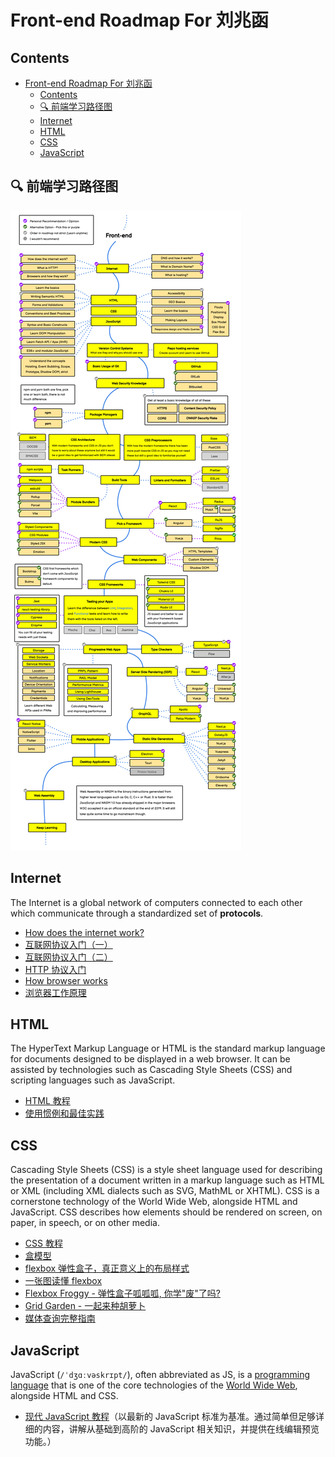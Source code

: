 # Front-end Roadmap For 刘兆函

## Contents

- [Front-end Roadmap For 刘兆函](#front-end-roadmap-for-刘兆函)
  - [Contents](#contents)
  - [🔍 前端学习路径图](#-前端学习路径图)
  - [Internet](#internet)
  - [HTML](#html)
  - [CSS](#css)
  - [JavaScript](#javascript)

## 🔍 前端学习路径图

<img id="J_RoadmapImage" src="./Frontend-Developer-Roadmap-Learn-to-become-a-modern-frontend-developer.png" />


## Internet

The Internet is a global network of computers connected to each other which communicate through a standardized set of **protocols**.

- [How does the internet work?](http://web.stanford.edu/class/msande91si/www-spr04/readings/week1/InternetWhitepaper.htm)
- [互联网协议入门（一）](http://www.ruanyifeng.com/blog/2012/05/internet_protocol_suite_part_i.html)
- [互联网协议入门（二）](https://www.ruanyifeng.com/blog/2012/06/internet_protocol_suite_part_ii.html)
- [HTTP 协议入门](https://www.ruanyifeng.com/blog/2016/08/http.html)
- [How browser works](https://developer.mozilla.org/en-US/docs/Web/Performance/How_browsers_work)
- [浏览器工作原理](https://juejin.cn/post/7047462821352701966)

## HTML

The HyperText Markup Language or HTML is the standard markup language for documents designed to be displayed in a web browser. It can be assisted by technologies such as Cascading Style Sheets (CSS) and scripting languages such as JavaScript.

- [HTML 教程](https://www.runoob.com/html/html-tutorial.html)
- [使用惯例和最佳实践](https://github.com/hail2u/html-best-practices/blob/main/README.zh-CN.md)

## CSS

Cascading Style Sheets (CSS) is a style sheet language used for describing the presentation of a document written in a markup language such as HTML or XML (including XML dialects such as SVG, MathML or XHTML). CSS is a cornerstone technology of the World Wide Web, alongside HTML and JavaScript. CSS describes how elements should be rendered on screen, on paper, in speech, or on other media.

- [CSS 教程](https://www.runoob.com/css/css-tutorial.html)
- [盒模型](https://developer.mozilla.org/en-US/docs/Learn/CSS/Building_blocks/The_box_model)
- [flexbox 弹性盒子，真正意义上的布局样式](https://www.jianshu.com/p/ce5d23ec13aa)
- [一张图读懂 flexbox](https://css-tricks.com/wp-content/uploads/2022/02/css-flexbox-poster.png)
- [Flexbox Froggy - 弹性盒子呱呱呱, 你学"废"了吗?](https://flexboxfroggy.com/)
- [Grid Garden - 一起来种胡萝卜](https://cssgridgarden.com/)
- [媒体查询完整指南](https://css-tricks.com/a-complete-guide-to-css-media-queries/)

## JavaScript

JavaScript (`/ˈdʒɑːvəskrɪpt/`), often abbreviated as JS, is a [programming language](https://en.wikipedia.org/wiki/Programming_language) that is one of the core technologies of the [World Wide Web](https://en.wikipedia.org/wiki/World_Wide_Web), alongside HTML and CSS.

- [现代 JavaScript 教程](https://zh.javascript.info/)（以最新的 JavaScript 标准为基准。通过简单但足够详细的内容，讲解从基础到高阶的 JavaScript 相关知识，并提供在线编辑预览功能。）